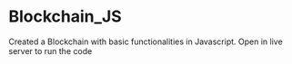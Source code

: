 # Blockchain_JS

Created a Blockchain with basic functionalities in Javascript.
Open in live server to run the code
